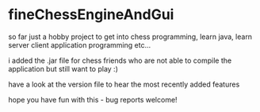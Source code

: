 # fineChessEngineAndGui
so far just a hobby project to get into chess programming, learn java, learn server client application programming etc...

i added the .jar file for chess friends who are not able to compile the application but still want to play :)

have a look at the version file to hear the most recently added features 

hope you have fun with this - bug reports welcome!